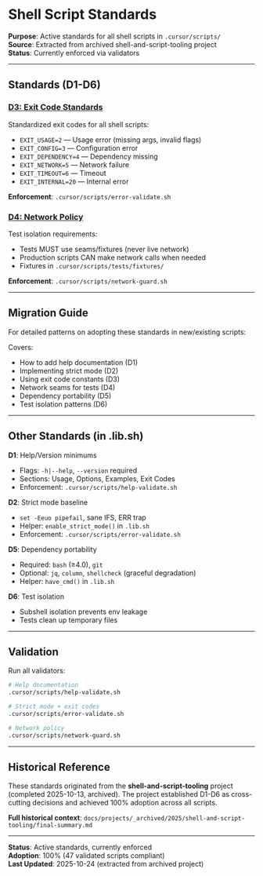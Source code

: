# Shell Script Standards

**Purpose**: Active standards for all shell scripts in `.cursor/scripts/`  
**Source**: Extracted from archived shell-and-script-tooling project  
**Status**: Currently enforced via validators

---

## Standards (D1-D6)

### [D3: Exit Code Standards](./shell-exit-codes.md)

Standardized exit codes for all shell scripts:
- `EXIT_USAGE=2` — Usage error (missing args, invalid flags)
- `EXIT_CONFIG=3` — Configuration error
- `EXIT_DEPENDENCY=4` — Dependency missing
- `EXIT_NETWORK=5` — Network failure
- `EXIT_TIMEOUT=6` — Timeout
- `EXIT_INTERNAL=20` — Internal error

**Enforcement**: `.cursor/scripts/error-validate.sh`

### [D4: Network Policy](./shell-network-policy.md)

Test isolation requirements:
- Tests MUST use seams/fixtures (never live network)
- Production scripts CAN make network calls when needed
- Fixtures in `.cursor/scripts/tests/fixtures/`

**Enforcement**: `.cursor/scripts/network-guard.sh`

---

## Migration Guide

For detailed patterns on adopting these standards in new/existing scripts:


Covers:
- How to add help documentation (D1)
- Implementing strict mode (D2)
- Using exit code constants (D3)
- Network seams for tests (D4)
- Dependency portability (D5)
- Test isolation patterns (D6)

---

## Other Standards (in .lib.sh)

**D1**: Help/Version minimums
- Flags: `-h|--help`, `--version` required
- Sections: Usage, Options, Examples, Exit Codes
- Enforcement: `.cursor/scripts/help-validate.sh`

**D2**: Strict mode baseline
- `set -Eeuo pipefail`, sane IFS, ERR trap
- Helper: `enable_strict_mode()` in `.lib.sh`
- Enforcement: `.cursor/scripts/error-validate.sh`

**D5**: Dependency portability
- Required: `bash` (≥4.0), `git`
- Optional: `jq`, `column`, `shellcheck` (graceful degradation)
- Helper: `have_cmd()` in `.lib.sh`

**D6**: Test isolation
- Subshell isolation prevents env leakage
- Tests clean up temporary files

---

## Validation

Run all validators:
```bash
# Help documentation
.cursor/scripts/help-validate.sh

# Strict mode + exit codes
.cursor/scripts/error-validate.sh

# Network policy
.cursor/scripts/network-guard.sh
```

---

## Historical Reference

These standards originated from the **shell-and-script-tooling** project (completed 2025-10-13, archived). The project established D1-D6 as cross-cutting decisions and achieved 100% adoption across all scripts.

**Full historical context**: `docs/projects/_archived/2025/shell-and-script-tooling/final-summary.md`

---

**Status**: Active standards, currently enforced  
**Adoption**: 100% (47 validated scripts compliant)  
**Last Updated**: 2025-10-24 (extracted from archived project)

